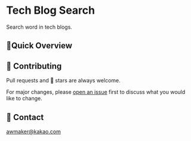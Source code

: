 # Tech Blog Search

Search word in tech blogs.

## 🚀Quick Overview

## 👏 Contributing

Pull requests and 🌟 stars are always welcome.

For major changes, please [open an issue](https://github.com/zao95/tech-blog-search/issues/new) first to discuss what you would like to change.

## 📩 Contact

awmaker@kakao.com
